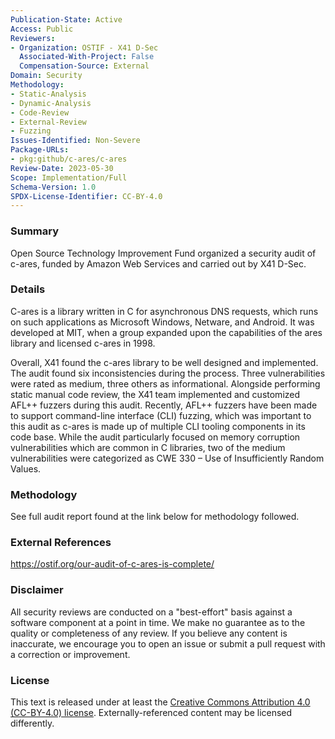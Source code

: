 ```yaml
---
Publication-State: Active
Access: Public
Reviewers:
- Organization: OSTIF - X41 D-Sec
  Associated-With-Project: False
  Compensation-Source: External
Domain: Security
Methodology:
- Static-Analysis
- Dynamic-Analysis
- Code-Review
- External-Review
- Fuzzing
Issues-Identified: Non-Severe
Package-URLs:
- pkg:github/c-ares/c-ares
Review-Date: 2023-05-30
Scope: Implementation/Full
Schema-Version: 1.0
SPDX-License-Identifier: CC-BY-4.0
---
```


### Summary

Open Source Technology Improvement Fund organized a security audit of c-ares, funded by Amazon Web Services and carried out by X41 D-Sec.

### Details

C-ares is a library written in C for asynchronous DNS requests, which runs on such applications as Microsoft Windows, Netware, and Android. It was developed at MIT, when a group expanded upon the capabilities of the ares library and licensed c-ares in 1998. 

Overall, X41 found the c-ares library to be well designed and implemented. The audit found six inconsistencies during the process. Three vulnerabilities were rated as medium, three others as informational. Alongside performing static manual code review, the X41 team implemented and customized AFL++ fuzzers during this audit. Recently, AFL++ fuzzers have been made to support command-line interface (CLI) fuzzing, which was important to this audit as c-ares is made up of multiple CLI tooling components in its code base. While the audit particularly focused on memory corruption vulnerabilities which are common in C libraries, two of the medium vulnerabilities were categorized as CWE 330 – Use of Insufficiently Random Values.

### Methodology

See full audit report found at the link below for methodology followed. 

### External References

https://ostif.org/our-audit-of-c-ares-is-complete/

### Disclaimer

All security reviews are conducted on a "best-effort" basis against a software
component at a point in time. We make no guarantee as to the quality or completeness
of any review. If you believe any content is inaccurate, we encourage you to open
an issue or submit a pull request with a correction or improvement.

### License

This text is released under at least the
[Creative Commons Attribution 4.0 (CC-BY-4.0) license](https://creativecommons.org/licenses/by/4.0/legalcode.txt).
Externally-referenced content may be licensed differently.
